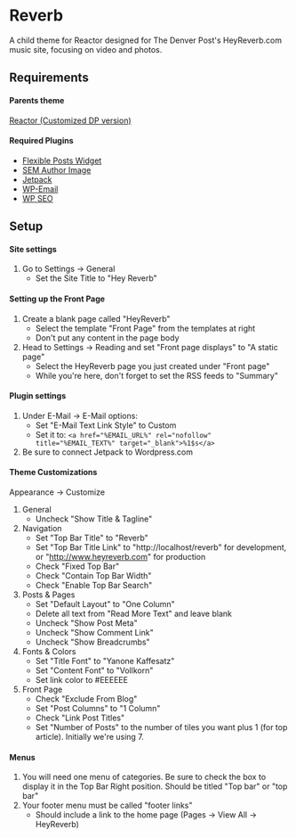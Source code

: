 # Reverb

A child theme for Reactor designed for The Denver Post's HeyReverb.com music site, focusing on video and photos.

## Requirements

#### Parents theme

[Reactor (Customized DP version)](http://extras.denverpost.com/media/wp/reactor.zip)

#### Required Plugins

* [Flexible Posts Widget](https://wordpress.org/plugins/flexible-posts-widget/)
* [SEM Author Image](https://wordpress.org/plugins/sem-author-image/)
* [Jetpack](https://wordpress.org/plugins/jetpack/)
* [WP-Email](https://wordpress.org/plugins/wp-email/)
* [WP SEO](https://wordpress.org/plugins/wordpress-seo/)

## Setup

#### Site settings

1. Go to Settings -> General
	* Set the Site Title to "Hey Reverb"

#### Setting up the Front Page

1. Create a blank page called "HeyReverb"
	* Select the template "Front Page" from the templates at right
	* Don't put any content in the page body
2. Head to Settings -> Reading and set "Front page displays"  to "A static page"
	* Select the HeyReverb page you just created under "Front page"
	* While you're here, don't forget to set the RSS feeds to "Summary"

#### Plugin settings

1. Under E-Mail -> E-Mail options:
	* Set "E-Mail Text Link Style" to Custom
	* Set it to: `<a href="%EMAIL_URL%" rel="nofollow" title="%EMAIL_TEXT%" target="_blank">%1$s</a>`
2. Be sure to connect Jetpack to Wordpress.com

#### Theme Customizations

Appearance -> Customize

1. General
	* Uncheck "Show Title & Tagline"
2. Navigation
	* Set "Top Bar Title" to "Reverb"
	* Set "Top Bar Title Link" to "http://localhost/reverb" for development, or "http://www.heyreverb.com" for production
	* Check "Fixed Top Bar"
	* Check "Contain Top Bar Width"
	* Check "Enable Top Bar Search"
3. Posts & Pages
	* Set "Default Layout" to "One Column"
	* Delete all text from "Read More Text" and leave blank
	* Uncheck "Show Post Meta"
	* Uncheck "Show Comment Link"
	* Uncheck "Show Breadcrumbs"
4. Fonts & Colors
	* Set "Title Font" to "Yanone Kaffesatz"
	* Set "Content Font" to "Vollkorn"
	* Set link color to #EEEEEE
5. Front Page
	* Check "Exclude From Blog"
	* Set "Post Columns" to "1 Column"
	* Check "Link Post Titles"
	* Set "Number of Posts" to the number of tiles you want plus 1 (for top article). Initially we're using 7.

#### Menus

1. You will need one menu of categories. Be sure to check the box to display it in the Top Bar Right position. Should be titled "Top bar" or "top bar"
2. Your footer menu must be called "footer links"
	* Should include a link to the home page (Pages -> View All -> HeyReverb)

